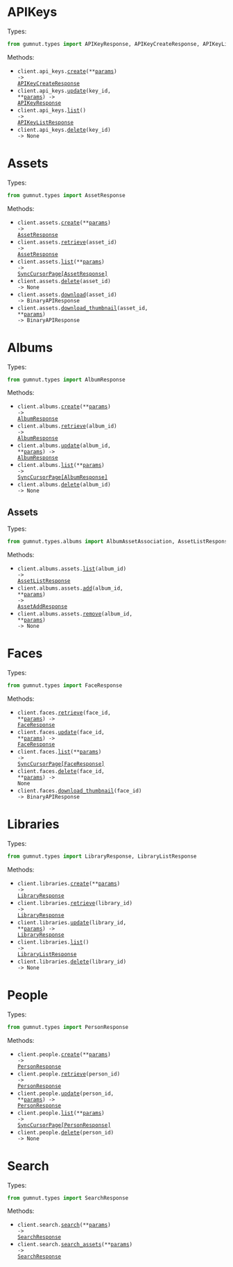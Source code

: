# APIKeys

Types:

```python
from gumnut.types import APIKeyResponse, APIKeyCreateResponse, APIKeyListResponse
```

Methods:

- <code title="post /api-keys/">client.api_keys.<a href="./src/gumnut/resources/api_keys.py">create</a>(\*\*<a href="src/gumnut/types/api_key_create_params.py">params</a>) -> <a href="./src/gumnut/types/api_key_create_response.py">APIKeyCreateResponse</a></code>
- <code title="patch /api-keys/{key_id}">client.api_keys.<a href="./src/gumnut/resources/api_keys.py">update</a>(key_id, \*\*<a href="src/gumnut/types/api_key_update_params.py">params</a>) -> <a href="./src/gumnut/types/api_key_response.py">APIKeyResponse</a></code>
- <code title="get /api-keys/">client.api_keys.<a href="./src/gumnut/resources/api_keys.py">list</a>() -> <a href="./src/gumnut/types/api_key_list_response.py">APIKeyListResponse</a></code>
- <code title="delete /api-keys/{key_id}">client.api_keys.<a href="./src/gumnut/resources/api_keys.py">delete</a>(key_id) -> None</code>

# Assets

Types:

```python
from gumnut.types import AssetResponse
```

Methods:

- <code title="post /api/assets">client.assets.<a href="./src/gumnut/resources/assets.py">create</a>(\*\*<a href="src/gumnut/types/asset_create_params.py">params</a>) -> <a href="./src/gumnut/types/asset_response.py">AssetResponse</a></code>
- <code title="get /api/assets/{asset_id}">client.assets.<a href="./src/gumnut/resources/assets.py">retrieve</a>(asset_id) -> <a href="./src/gumnut/types/asset_response.py">AssetResponse</a></code>
- <code title="get /api/assets">client.assets.<a href="./src/gumnut/resources/assets.py">list</a>(\*\*<a href="src/gumnut/types/asset_list_params.py">params</a>) -> <a href="./src/gumnut/types/asset_response.py">SyncCursorPage[AssetResponse]</a></code>
- <code title="delete /api/assets/{asset_id}">client.assets.<a href="./src/gumnut/resources/assets.py">delete</a>(asset_id) -> None</code>
- <code title="get /api/assets/{asset_id}/download">client.assets.<a href="./src/gumnut/resources/assets.py">download</a>(asset_id) -> BinaryAPIResponse</code>
- <code title="get /api/assets/{asset_id}/thumbnail">client.assets.<a href="./src/gumnut/resources/assets.py">download_thumbnail</a>(asset_id, \*\*<a href="src/gumnut/types/asset_download_thumbnail_params.py">params</a>) -> BinaryAPIResponse</code>

# Albums

Types:

```python
from gumnut.types import AlbumResponse
```

Methods:

- <code title="post /api/albums">client.albums.<a href="./src/gumnut/resources/albums/albums.py">create</a>(\*\*<a href="src/gumnut/types/album_create_params.py">params</a>) -> <a href="./src/gumnut/types/album_response.py">AlbumResponse</a></code>
- <code title="get /api/albums/{album_id}">client.albums.<a href="./src/gumnut/resources/albums/albums.py">retrieve</a>(album_id) -> <a href="./src/gumnut/types/album_response.py">AlbumResponse</a></code>
- <code title="patch /api/albums/{album_id}">client.albums.<a href="./src/gumnut/resources/albums/albums.py">update</a>(album_id, \*\*<a href="src/gumnut/types/album_update_params.py">params</a>) -> <a href="./src/gumnut/types/album_response.py">AlbumResponse</a></code>
- <code title="get /api/albums">client.albums.<a href="./src/gumnut/resources/albums/albums.py">list</a>(\*\*<a href="src/gumnut/types/album_list_params.py">params</a>) -> <a href="./src/gumnut/types/album_response.py">SyncCursorPage[AlbumResponse]</a></code>
- <code title="delete /api/albums/{album_id}">client.albums.<a href="./src/gumnut/resources/albums/albums.py">delete</a>(album_id) -> None</code>

## Assets

Types:

```python
from gumnut.types.albums import AlbumAssetAssociation, AssetListResponse, AssetAddResponse
```

Methods:

- <code title="get /api/albums/{album_id}/assets">client.albums.assets.<a href="./src/gumnut/resources/albums/assets.py">list</a>(album_id) -> <a href="./src/gumnut/types/albums/asset_list_response.py">AssetListResponse</a></code>
- <code title="post /api/albums/{album_id}/assets">client.albums.assets.<a href="./src/gumnut/resources/albums/assets.py">add</a>(album_id, \*\*<a href="src/gumnut/types/albums/asset_add_params.py">params</a>) -> <a href="./src/gumnut/types/albums/asset_add_response.py">AssetAddResponse</a></code>
- <code title="delete /api/albums/{album_id}/assets">client.albums.assets.<a href="./src/gumnut/resources/albums/assets.py">remove</a>(album_id, \*\*<a href="src/gumnut/types/albums/asset_remove_params.py">params</a>) -> None</code>

# Faces

Types:

```python
from gumnut.types import FaceResponse
```

Methods:

- <code title="get /api/faces/{face_id}">client.faces.<a href="./src/gumnut/resources/faces.py">retrieve</a>(face_id, \*\*<a href="src/gumnut/types/face_retrieve_params.py">params</a>) -> <a href="./src/gumnut/types/face_response.py">FaceResponse</a></code>
- <code title="patch /api/faces/{face_id}">client.faces.<a href="./src/gumnut/resources/faces.py">update</a>(face_id, \*\*<a href="src/gumnut/types/face_update_params.py">params</a>) -> <a href="./src/gumnut/types/face_response.py">FaceResponse</a></code>
- <code title="get /api/faces">client.faces.<a href="./src/gumnut/resources/faces.py">list</a>(\*\*<a href="src/gumnut/types/face_list_params.py">params</a>) -> <a href="./src/gumnut/types/face_response.py">SyncCursorPage[FaceResponse]</a></code>
- <code title="delete /api/faces/{face_id}">client.faces.<a href="./src/gumnut/resources/faces.py">delete</a>(face_id, \*\*<a href="src/gumnut/types/face_delete_params.py">params</a>) -> None</code>
- <code title="get /api/faces/{face_id}/thumbnail">client.faces.<a href="./src/gumnut/resources/faces.py">download_thumbnail</a>(face_id) -> BinaryAPIResponse</code>

# Libraries

Types:

```python
from gumnut.types import LibraryResponse, LibraryListResponse
```

Methods:

- <code title="post /api/libraries">client.libraries.<a href="./src/gumnut/resources/libraries.py">create</a>(\*\*<a href="src/gumnut/types/library_create_params.py">params</a>) -> <a href="./src/gumnut/types/library_response.py">LibraryResponse</a></code>
- <code title="get /api/libraries/{library_id}">client.libraries.<a href="./src/gumnut/resources/libraries.py">retrieve</a>(library_id) -> <a href="./src/gumnut/types/library_response.py">LibraryResponse</a></code>
- <code title="patch /api/libraries/{library_id}">client.libraries.<a href="./src/gumnut/resources/libraries.py">update</a>(library_id, \*\*<a href="src/gumnut/types/library_update_params.py">params</a>) -> <a href="./src/gumnut/types/library_response.py">LibraryResponse</a></code>
- <code title="get /api/libraries">client.libraries.<a href="./src/gumnut/resources/libraries.py">list</a>() -> <a href="./src/gumnut/types/library_list_response.py">LibraryListResponse</a></code>
- <code title="delete /api/libraries/{library_id}">client.libraries.<a href="./src/gumnut/resources/libraries.py">delete</a>(library_id) -> None</code>

# People

Types:

```python
from gumnut.types import PersonResponse
```

Methods:

- <code title="post /api/people">client.people.<a href="./src/gumnut/resources/people.py">create</a>(\*\*<a href="src/gumnut/types/person_create_params.py">params</a>) -> <a href="./src/gumnut/types/person_response.py">PersonResponse</a></code>
- <code title="get /api/people/{person_id}">client.people.<a href="./src/gumnut/resources/people.py">retrieve</a>(person_id) -> <a href="./src/gumnut/types/person_response.py">PersonResponse</a></code>
- <code title="patch /api/people/{person_id}">client.people.<a href="./src/gumnut/resources/people.py">update</a>(person_id, \*\*<a href="src/gumnut/types/person_update_params.py">params</a>) -> <a href="./src/gumnut/types/person_response.py">PersonResponse</a></code>
- <code title="get /api/people">client.people.<a href="./src/gumnut/resources/people.py">list</a>(\*\*<a href="src/gumnut/types/person_list_params.py">params</a>) -> <a href="./src/gumnut/types/person_response.py">SyncCursorPage[PersonResponse]</a></code>
- <code title="delete /api/people/{person_id}">client.people.<a href="./src/gumnut/resources/people.py">delete</a>(person_id) -> None</code>

# Search

Types:

```python
from gumnut.types import SearchResponse
```

Methods:

- <code title="get /api/search">client.search.<a href="./src/gumnut/resources/search.py">search</a>(\*\*<a href="src/gumnut/types/search_search_params.py">params</a>) -> <a href="./src/gumnut/types/search_response.py">SearchResponse</a></code>
- <code title="post /api/search">client.search.<a href="./src/gumnut/resources/search.py">search_assets</a>(\*\*<a href="src/gumnut/types/search_search_assets_params.py">params</a>) -> <a href="./src/gumnut/types/search_response.py">SearchResponse</a></code>

